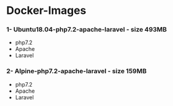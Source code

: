 # Docker-Images

### 1- Ubuntu18.04-php7.2-apache-laravel - size 493MB
   - php7.2
   - Apache
   - Laravel

### 2- Alpine-php7.2-apache-laravel - size 159MB
   - php7.2
   - Apache
   - Laravel
